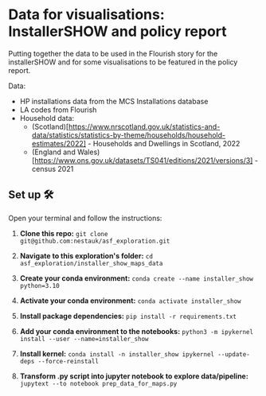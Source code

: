 # Data for visualisations: InstallerSHOW and policy report

Putting together the data to be used in the Flourish story for the installerSHOW and for some visualisations to be featured in the policy report.

Data:
- HP installations data from the MCS Installations database
- LA codes from Flourish
- Household data:
    - (Scotland)[https://www.nrscotland.gov.uk/statistics-and-data/statistics/statistics-by-theme/households/household-estimates/2022] - Households and Dwellings in Scotland, 2022
    - (England and Wales)[https://www.ons.gov.uk/datasets/TS041/editions/2021/versions/3] - census 2021

## Set up 🛠️
Open your terminal and follow the instructions:
1. **Clone this repo:** `git clone git@github.com:nestauk/asf_exploration.git`

2. **Navigate to this exploration's folder:** `cd asf_exploration/installer_show_maps_data`

3. **Create your conda environment:** `conda create --name installer_show python=3.10`

4. **Activate your conda environment:** `conda activate installer_show`

5. **Install package dependencies:** `pip install -r requirements.txt`

6. **Add your conda environment to the notebooks:** `python3 -m ipykernel install --user --name=installer_show`

7. **Install kernel:** `conda install -n installer_show ipykernel --update-deps --force-reinstall`

8. **Transform .py script into jupyter notebook to explore data/pipeline:** `jupytext --to notebook prep_data_for_maps.py`